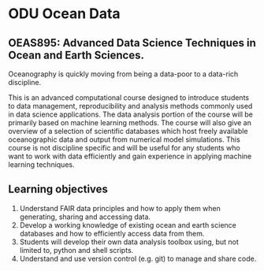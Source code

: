 # ODU Ocean Data
## OEAS895: Advanced Data Science Techniques in Ocean and Earth Sciences.

Oceanography is quickly moving from being a data-poor to a data-rich discipline. 

This is an advanced computational course designed to introduce students to data management, reproducibility and analysis methods commonly used in data science applications. The data analysis portion of the course will be primarily based on machine learning methods. The course will also give an overview of a selection of scientific databases which host freely available oceanographic data and output from numerical model simulations. This course is not discipline specific and will be useful for any students who want to work with data efficiently and gain experience in applying machine learning techniques.

## Learning objectives
1. Understand FAIR data principles and how to apply them when generating, sharing and accessing data.
2. Develop a working knowledge of existing ocean and earth science databases and how to efficiently access data from them.
3. Students will develop their own data analysis toolbox using, but not limited to, python and shell scripts.  
4. Understand and use version control (e.g. git) to manage and share code.

